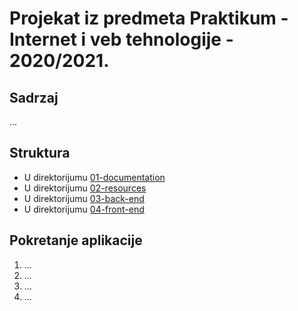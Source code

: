 # Projekat iz predmeta Praktikum - Internet i veb tehnologije - 2020/2021.

## Sadrzaj

...

## Struktura

* U direktorijumu [01-documentation]()
* U direktorijumu [02-resources]()
* U direktorijumu [03-back-end]()
* U direktorijumu [04-front-end]()

## Pokretanje aplikacije

1. ...
2. ...
3. ...
4. ...
